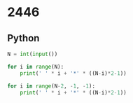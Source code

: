 # 2446

## Python

```python
N = int(input())

for i in range(N):
    print(' ' * i + '*' * ((N-i)*2-1))

for i in range(N-2, -1, -1):
    print(' ' * i + '*' * ((N-i)*2-1))

```
